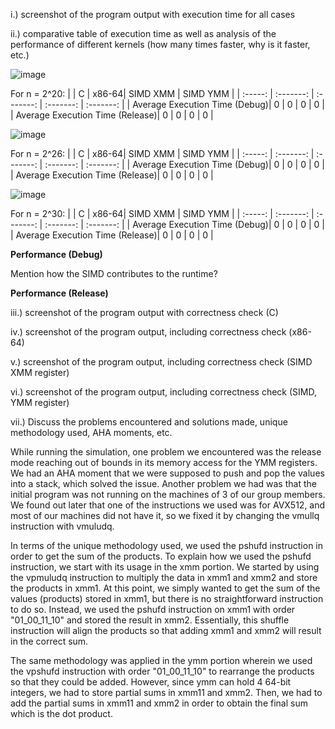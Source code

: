 i.) screenshot of the program output with execution time for all cases

ii.) comparative table of execution time as well as analysis of the performance of different kernels (how many times faster, why is it faster, etc.)

![image](https://github.com/adriel0/MCO1-CEPARCO-GRP1/assets/134673214/ec19722e-0792-4bde-85c3-c942044d3afc)


For n = 2^20:
|       | C | x86-64| SIMD XMM | SIMD YMM |
| :-----: | :-------: | :-------: | :-------: | :-------: |
| Average Execution Time (Debug)|    0    |    0    |    0    |    0    |
| Average Execution Time (Release)|    0    |    0    |    0    |    0    |

![image](https://github.com/adriel0/MCO1-CEPARCO-GRP1/assets/134673214/1ee1d1a5-254d-4706-8297-4b7de7b8531e)


For n = 2^26:
|       | C | x86-64| SIMD XMM | SIMD YMM |
| :-----: | :-------: | :-------: | :-------: | :-------: |
| Average Execution Time (Debug)|    0    |    0    |    0    |    0    |
| Average Execution Time (Release)|    0    |    0    |    0    |    0    |

![image](https://github.com/adriel0/MCO1-CEPARCO-GRP1/assets/134673214/6d892cd0-bc0d-4377-b271-ba0de1cb467f)


For n = 2^30:
|       | C | x86-64| SIMD XMM | SIMD YMM |
| :-----: | :-------: | :-------: | :-------: | :-------: |
| Average Execution Time (Debug)|    0    |    0    |    0    |    0    |
| Average Execution Time (Release)|    0    |    0    |    0    |    0    |

**Performance (Debug)**


Mention how the SIMD contributes to the runtime? 

**Performance (Release)**




iii.) screenshot of the program output with correctness check (C)

iv.) screenshot of the program output, including correctness check (x86-64)

v.) screenshot of the program output, including correctness check (SIMD XMM register)

vi.) screenshot of the program output, including correctness check (SIMD, YMM register)

vii.) Discuss the problems encountered and solutions made, unique methodology used, AHA moments, etc.

While running the simulation, one problem we encountered was the release mode reaching out of bounds in its memory access for the YMM registers. We had an AHA moment that we were supposed to push and pop the values into a stack, which solved the issue. Another problem we had was that the initial program was not running on the machines of 3 of our group members. We found out later that one of the instructions we used was for AVX512, and most of our machines did not have it, so we fixed it by changing the vmullq instruction with vmuludq.

In terms of the unique methodology used, we used the pshufd instruction in order to get the sum of the products. To explain how we used the pshufd instruction, we start with its usage in the xmm portion. We started by using the vpmuludq instruction to multiply the data in xmm1 and xmm2 and store the products in xmm1. At this point, we simply wanted to get the sum of the values (products) stored in xmm1, but there is no straightforward instruction to do so. Instead, we used the pshufd instruction on xmm1 with order "01_00_11_10" and stored the result in xmm2. Essentially, this shuffle instruction will align the products so that adding xmm1 and xmm2 will result in the correct sum.

The same methodology was applied in the ymm portion wherein we used the vpshufd instruction with order "01_00_11_10" to rearrange the products so that they could be added. However, since ymm can hold 4 64-bit integers, we had to store partial sums in xmm11 and xmm2. Then, we had to add the partial sums in xmm11 and xmm2 in order to obtain the final sum which is the dot product.
